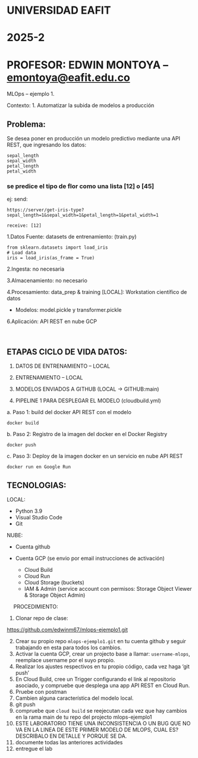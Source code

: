 # UNIVERSIDAD EAFIT
# 2025-2
# PROFESOR: EDWIN MONTOYA – emontoya@eafit.edu.co

MLOps – ejemplo 1.

Contexto: 1. Automatizar la subida de modelos a producción

## Problema: 

Se desea poner en producción un modelo predictivo mediante una API REST, que ingresando los datos:

    sepal_length
    sepal_width
    petal_length
    petal_width

### se predice el tipo de flor como una lista [12] o [45]

ej: send: 
    
    https://server/get-iris-type?sepal_length=1&sepal_width=1&petal_length=1&petal_width=1

    receive: [12]

1.Datos Fuente: datasets de entrenamiento: (train.py)

    from sklearn.datasets import load_iris
    # Load data
    iris = load_iris(as_frame = True)

2.Ingesta: no necesaria

3.Almacenamiento: no necesario

4.Procesamiento: data_prep & training [LOCAL]: Workstation científico de datos

* Modelos: model.pickle y transformer.pickle

6.Aplicación: API REST en nube GCP

 
## ETAPAS CICLO DE VIDA DATOS:

1.	DATOS DE ENTRENAMIENTO – LOCAL
2.	ENTRENAMIENTO – LOCAL
3.	MODELOS ENVIADOS A GITHUB (LOCAL -> GITHUB:main)

4.	PIPELINE 1 PARA DESPLEGAR EL MODELO (cloudbuild.yml)

a.	Paso 1: build del docker API REST con el modelo

    docker build

b.	Paso 2: Registro de la imagen del docker en el Docker Registry

    docker push

c.	Paso 3: Deploy de la imagen docker en un servicio en nube API REST

    docker run en Google Run

## TECNOLOGIAS:

LOCAL:
 
- Python 3.9
- Visual Studio Code
- Git

NUBE:

- Cuenta github
- Cuenta GCP (se envio por email instrucciones de activación)

    * Cloud Build
    * Cloud Run
    * Cloud Storage (buckets)
    * IAM & Admin (service account con permisos: Storage Object Viewer & Storage Object Admin)


 
PROCEDIMIENTO:

1.	Clonar repo de clase:

https://github.com/edwinm67/mlops-ejemplo1.git

2.	Crear su propio repo `mlops-ejemplo1.git` en tu cuenta github y seguir trabajando en esta para todos los cambios.
3.	Activar la cuenta GCP, crear un projecto base a llamar: `username-mlops`, reemplace username por el suyo propio.
4.	Realizar los ajustes respectivos en tu propio código, cada vez haga ‘git push’
5.	En Cloud Build, cree un Trigger configurando el link al repositorio asociado, y compruebe que desplega una app API REST en Cloud Run.
6.	Pruebe con postman
7.	Cambien alguna característica del modelo local.
8.	git push
9.	compruebe que `cloud build` se reejecutan cada vez que hay cambios en la rama main de tu repo del projecto mlops-ejemplo1
10.	ESTE LABORATORIO TIENE UNA INCONSISTENCIA O UN BUG QUE NO VA EN LA LINEA DE ESTE PRIMER MODELO DE MLOPS, CUAL ES? DESCRIBALO EN DETALLE Y PORQUE SE DA.
11.	documente todas las anteriores actividades
12.	entregue el lab
